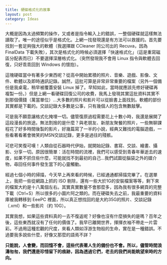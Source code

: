 ```yaml
---
title: 硬碟格式化的故事
layout: post
category: Ideas
---
```


大概是因為太過頻繁的操作，又或者是指令輸入上的錯誤，一整個硬碟就這樣無法讀取了。唯一的途徑似乎是格式化。上網一找發現還是有方法可以救援的。首先要找到一套足夠強大的軟體（我選擇跟 CCleaner 同公司出的 Recuva，因為 FinalData 下載失敗），其次是格式化的時候必須選擇「快速格式化」（這是重寫磁區分配表而已）不要選擇深層格式化。（突然發現我不會用 Linux 指令與軟體去回復，只好乖乖回到 Windows 的懷抱）。

這塊硬碟當中有著多少東西呢？從高中開始累積的照片、音樂、遊戲、影像、文件、軟體以及即時通訊記錄。誠然，這批可算是非常非常重要的檔案（另外一個備份是我桌電，稍早被覆蓋安裝 Linux 掉了。早知如此，當時就應該先修好硬碟再複製一份。）但是上網一看硬碟回復公司的收費，我馬上發現其實這批資料其實不到那個價錢（萬當單位）…大多數的照片和影片可以從臉書上面找到。軟體的部份其實都是下載的。交談記錄大多數是公事，只有幾個人的包含無數敲擊。

可是我不願意讓格式化掩埋一切。儘管復原過程需要花上十數小時，我還是展開了這段漫長的旅途。無法割捨的是什麼？與老朋友、新朋友聚餐的照片，一些無聊課程花了好多時間後製的影片，好幾篇寫了一半的小說，經典又難找的電腦遊戲，一些看著看著會微笑的MSN交談記錄，更多是過往的殘骸。

可悲可笑復可嘆！人類自從石器時代伊始，就開始記錄、書寫、交談、繪畫、攝影、分享一切。原因很簡單：活在時間的流裡，我們可以感受到青春年華逝去的速度，如果不抓住些什麼，可能就找不到最初的自己…我們試圖從腦袋之外的媒介物，尋回任何事件發生當下的心靈觸動。

經過七個小時的掃描，今天早上再來看的時候，已經通通都掃描完畢了。在選單上，我把一些從網路上抓的 ISO 剔除，還有一些大於1G的安裝檔案等等，剩下來的檔案大約是十八萬個左右。其實真實數量不會那麼多，因為我有很多網頁的完整下載（Ctrl+S）所以很多的小圖片阿之類的。而在硬碟失去之前，我最重要的資料庫被我轉移到 EeePC 裡面，所以真正想找回的是大約35G的照片、交談記錄（.xml）和一些影片（約 10G）。

其實我想，如果這些資料真的一去不復返呢？好像也沒有什麼損失的是嗎？百年之後，這些東西就沒有了任何的價值了。我早已離開世界，揮揮衣袖不帶走一片雲彩。不過用這種宏觀的尺度，來看人類如浮游生物般的生命，實在是一種錯誤。不過要我多說些什麼，好像又那麼的語焉不詳？

**只能說，人會變，而回憶不會，這些代表著人生的備份也不會。所以，儘管時間浪濤匆匆，我們還是珍惜留下的痕跡，因為透過它們，老去的我們尚能眺望來時的方向。**
